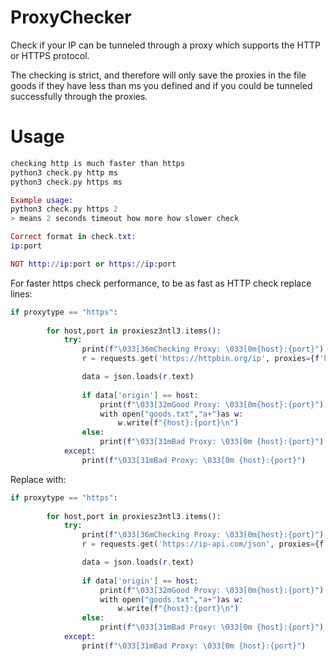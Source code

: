 # ProxyChecker
Check if your IP can be tunneled through a proxy which supports the HTTP or HTTPS protocol.

The checking is strict, and therefore will only save the proxies in the file goods if they have less than ms you defined and if you could be tunneled successfully through the proxies.
# Usage
```elixir
checking http is much faster than https
python3 check.py http ms
python3 check.py https ms

Example usage:
python3 check.py https 2 
> means 2 seconds timeout how more how slower check

Correct format in check.txt:
ip:port

NOT http://ip:port or https://ip:port
```
For faster https check performance, to be as fast as HTTP check replace lines:
```elixir
if proxytype == "https":
        
        for host,port in proxiesz3ntl3.items():
            try:
                print(f"\033[36mChecking Proxy: \033[0m{host}:{port}")  
                r = requests.get('https://httpbin.org/ip', proxies={f'https' : f'{host}:{port}'},timeout=mst)

                data = json.loads(r.text) 
                
                if data['origin'] == host:
                    print(f"\033[32mGood Proxy: \033[0m{host}:{port}")
                    with open("goods.txt","a+")as w:
                        w.write(f"{host}:{port}\n")
                else:   
                    print(f"\033[31mBad Proxy: \033[0m {host}:{port}")
            except:
                print(f"\033[31mBad Proxy: \033[0m {host}:{port}")
```
Replace with:
```elixir
if proxytype == "https":
        
        for host,port in proxiesz3ntl3.items():
            try:
                print(f"\033[36mChecking Proxy: \033[0m{host}:{port}")  
                r = requests.get('https://ip-api.com/json', proxies={f'https' : f'{host}:{port}'},timeout=mst)

                data = json.loads(r.text) 
                
                if data['origin'] == host:
                    print(f"\033[32mGood Proxy: \033[0m{host}:{port}")
                    with open("goods.txt","a+")as w:
                        w.write(f"{host}:{port}\n")
                else:   
                    print(f"\033[31mBad Proxy: \033[0m {host}:{port}")
            except:
                print(f"\033[31mBad Proxy: \033[0m {host}:{port}")
```
